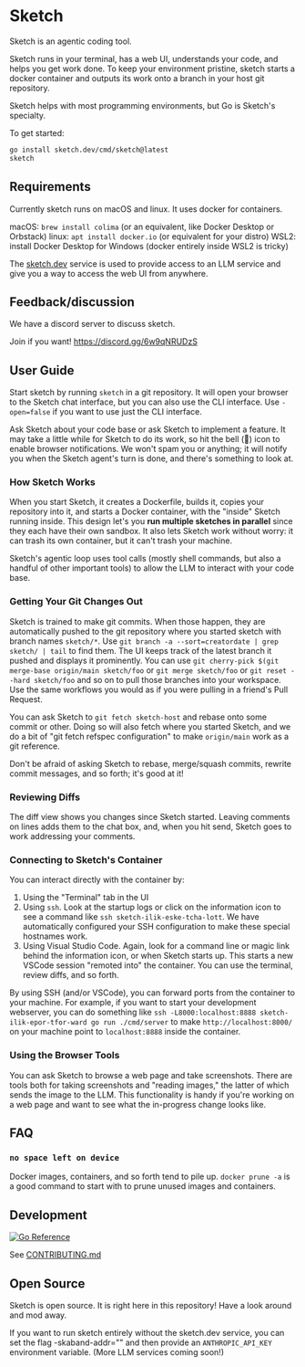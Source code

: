 # Sketch

Sketch is an agentic coding tool.

Sketch runs in your terminal, has a web UI, understands your code, and helps
you get work done. To keep your environment pristine, sketch starts a docker
container and outputs its work onto a branch in your host git repository.

Sketch helps with most programming environments, but Go is Sketch's specialty.

To get started:

```sh
go install sketch.dev/cmd/sketch@latest
sketch
```

## Requirements

Currently sketch runs on macOS and linux.
It uses docker for containers.

macOS: `brew install colima` (or an equivalent, like Docker Desktop or Orbstack)
linux: `apt install docker.io` (or equivalent for your distro)
WSL2:  install Docker Desktop for Windows (docker entirely inside WSL2 is tricky)

The [sketch.dev](https://sketch.dev) service is used to provide access
to an LLM service and give you a way to access the web UI from anywhere.

## Feedback/discussion

We have a discord server to discuss sketch.

Join if you want! https://discord.gg/6w9qNRUDzS

## User Guide

Start sketch by running `sketch` in a git repository. It will open your browser
to the Sketch chat interface, but you can also use the CLI interface. Use `-open=false`
if you want to use just the CLI interface.

Ask Sketch about your code base or ask Sketch to implement a feature. It may take
a little while for Sketch to do its work, so hit the bell (🔔) icon to enable
browser notifications. We won't spam you or anything; it will notify you
when the Sketch agent's turn is done, and there's something to look at.

### How Sketch Works

<!-- TODO: innie/outtie picture -->

When you start Sketch, it creates a Dockerfile, builds it, copies your
repository into it, and starts a Docker container, with the "inside" Sketch
running inside. This design let's you <b>run multiple sketches in parallel</b>
since they each have their own sandbox. It also lets Sketch work without worry:
it can trash its own container, but it can't trash your machine.

Sketch's agentic loop uses tool calls (mostly shell commands, but also a handful
of other important tools) to allow the LLM to interact with your code base.

### Getting Your Git Changes Out

<!-- TODO: git picture -->

Sketch is trained to make git commits. When those happen, they are
automatically pushed to the git repository where you started sketch with branch
names `sketch/*`. Use `git branch -a --sort=creatordate | grep sketch/ | tail`
to find them. The UI keeps track of the latest branch it pushed and displays it
prominently. You can use `git cherry-pick $(git merge-base origin/main
sketch/foo` or `git merge sketch/foo` or `git reset --hard sketch/foo` and so
on to pull those branches into your workspace. Use the same workflows you would
as if you were pulling in a friend's Pull Request.

You can ask Sketch to `git fetch sketch-host` and rebase onto some commit or
other. Doing so will also fetch where you started Sketch, and we do a bit of
"git fetch refspec configuration" to make `origin/main` work as a git reference.

Don't be afraid of asking Sketch to rebase, merge/squash commits, rewrite commit
messages, and so forth; it's good at it!

### Reviewing Diffs

The diff view shows you changes since Sketch started. Leaving comments on lines
adds them to the chat box, and, when you hit send, Sketch goes to work addressing your
comments.

### Connecting to Sketch's Container

You can interact directly with the container by:

 1. Using the "Terminal" tab in the UI
 2. Using `ssh`. Look at the startup logs or click on the information icon to see a command like `ssh sketch-ilik-eske-tcha-lott`.
We have automatically configured your SSH configuration to make these special hostnames work.
 3. Using Visual Studio Code. Again, look for a command line or magic link behind the information icon,
or when Sketch starts up. This starts a new VSCode session "remoted into" the container. You
can use the terminal, review diffs, and so forth.

By using SSH (and/or VSCode), you can forward ports from the container to your
machine. For example, if you want to start your development webserver, you can
do something like `ssh -L8000:localhost:8888 sketch-ilik-epor-tfor-ward go run
./cmd/server` to make `http://localhost:8000/` on your machine point to
`localhost:8888` inside the container.


### Using the Browser Tools

You can ask Sketch to browse a web page and take screenshots. There are tools
both for taking screenshots and "reading images," the latter of which sends the
image to the LLM. This functionality is handy if you're working on a web page and
want to see what the in-progress change looks like.

## FAQ

### `no space left on device`

Docker images, containers, and so forth tend to pile up. `docker prune -a` is a good
command to start with to prune unused images and containers.

## Development

[![Go Reference](https://pkg.go.dev/badge/sketch.dev.svg)](https://pkg.go.dev/sketch.dev)

See [CONTRIBUTING.md](CONTRIBUTING.md)

## Open Source

Sketch is open source.
It is right here in this repository!
Have a look around and mod away.

If you want to run sketch entirely without the sketch.dev service, you can
set the flag -skaband-addr="" and then provide an `ANTHROPIC_API_KEY`
environment variable. (More LLM services coming soon!)
